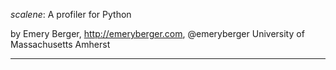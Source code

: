 *scalene*: A profiler for Python

by Emery Berger, http://emeryberger.com, @emeryberger
University of Massachusetts Amherst

------
